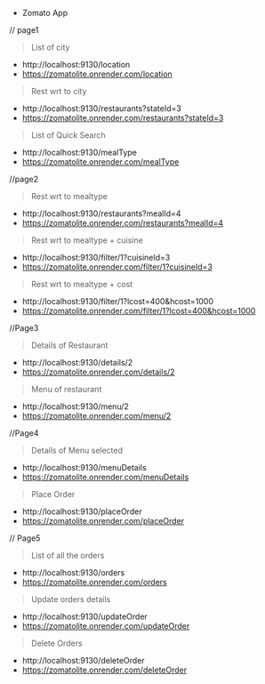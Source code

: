 * Zomato App

// page1
> List of city
* http://localhost:9130/location
* https://zomatolite.onrender.com/location
> Rest wrt to city
* http://localhost:9130/restaurants?stateId=3
* https://zomatolite.onrender.com/restaurants?stateId=3
> List of Quick Search
* http://localhost:9130/mealType
* https://zomatolite.onrender.com/mealType

//page2
> Rest wrt to mealtype
* http://localhost:9130/restaurants?mealId=4
* https://zomatolite.onrender.com/restaurants?mealId=4
> Rest wrt to mealtype + cuisine
* http://localhost:9130/filter/1?cuisineId=3
* https://zomatolite.onrender.com/filter/1?cuisineId=3
> Rest wrt to mealtype + cost
* http://localhost:9130/filter/1?lcost=400&hcost=1000
* https://zomatolite.onrender.com/filter/1?lcost=400&hcost=1000

//Page3
> Details of Restaurant
* http://localhost:9130/details/2
* https://zomatolite.onrender.com/details/2
> Menu of restaurant
* http://localhost:9130/menu/2
* https://zomatolite.onrender.com/menu/2

//Page4
> Details of Menu selected
* http://localhost:9130/menuDetails
* https://zomatolite.onrender.com/menuDetails
> Place Order
* http://localhost:9130/placeOrder
* https://zomatolite.onrender.com/placeOrder

// Page5
> List of all the orders
* http://localhost:9130/orders
* https://zomatolite.onrender.com/orders
> Update orders details
* http://localhost:9130/updateOrder
* https://zomatolite.onrender.com/updateOrder
> Delete Orders
* http://localhost:9130/deleteOrder
* https://zomatolite.onrender.com/deleteOrder
